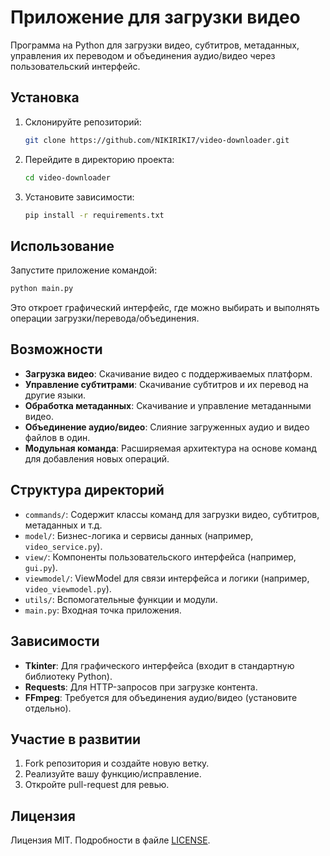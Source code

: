 # Приложение для загрузки видео

Программа на Python для загрузки видео, субтитров, метаданных, управления их переводом и объединения аудио/видео через пользовательский интерфейс.

## Установка
1. Склонируйте репозиторий:
   ```bash
   git clone https://github.com/NIKIRIKI7/video-downloader.git
   ```
2. Перейдите в директорию проекта:
   ```bash
   cd video-downloader
   ```
3. Установите зависимости:
   ```bash
   pip install -r requirements.txt
   ```

## Использование
Запустите приложение командой:
```bash
python main.py
```
Это откроет графический интерфейс, где можно выбирать и выполнять операции загрузки/перевода/объединения.

## Возможности
- **Загрузка видео**: Скачивание видео с поддерживаемых платформ.
- **Управление субтитрами**: Скачивание субтитров и их перевод на другие языки.
- **Обработка метаданных**: Скачивание и управление метаданными видео.
- **Объединение аудио/видео**: Слияние загруженных аудио и видео файлов в один.
- **Модульная команда**: Расширяемая архитектура на основе команд для добавления новых операций.

## Структура директорий
- `commands/`: Содержит классы команд для загрузки видео, субтитров, метаданных и т.д.
- `model/`: Бизнес-логика и сервисы данных (например, `video_service.py`).
- `view/`: Компоненты пользовательского интерфейса (например, `gui.py`).
- `viewmodel/`: ViewModel для связи интерфейса и логики (например, `video_viewmodel.py`).
- `utils/`: Вспомогательные функции и модули.
- `main.py`: Входная точка приложения.

## Зависимости
- **Tkinter**: Для графического интерфейса (входит в стандартную библиотеку Python).
- **Requests**: Для HTTP-запросов при загрузке контента.
- **FFmpeg**: Требуется для объединения аудио/видео (установите отдельно).

## Участие в развитии
1. Fork репозитория и создайте новую ветку.
2. Реализуйте вашу функцию/исправление.
3. Откройте pull-request для ревью.

## Лицензия
Лицензия MIT. Подробности в файле [LICENSE](LICENSE).
